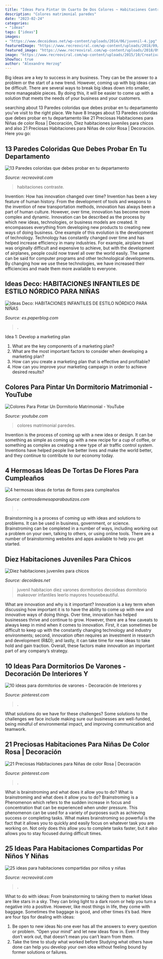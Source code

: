```yaml
---
title: "Ideas Para Pintar Un Cuarto De Dos Colores ~ Habitaciones Contraste"
description: "Colores matrimonial paredes"
date: "2023-02-24"
categories:
- "ideas"
tags: ["ideas"]
images:
- "https://www.decoideas.net/wp-content/uploads/2014/06/juvenil-4.jpg"
featuredImage: "https://www.recreoviral.com/wp-content/uploads/2018/09/colores-en-la-pared-9.jpg"
featured_image: "https://www.recreoviral.com/wp-content/uploads/2018/09/colores-en-la-pared-9.jpg"
image: "https://www.recreoviral.com/wp-content/uploads/2015/10/Creativas-habitaciones-compartidas-por-niños-y-niñas-7.jpg"
ShowToc: true
author: "Alexandre Herzog"
---
```



Big ideas are a key to success in any business. They can be the answer to a problem or the start of a new trend. However, coming up with big ideas can be difficult. There are several ways to break big ideas down into smaller, more manageable pieces. By doing this, it will be easier to come up with a solution that meets the needs of your business and your customers.

	

		
searching about 13 Paredes coloridas que debes probar en tu departamento you've visit to the right place. We have 8 Images about 13 Paredes coloridas que debes probar en tu departamento like 21 Preciosas Habitaciones para Niñas de color Rosa | Decoración, Diez habitaciones juveniles para chicos and also 21 Preciosas Habitaciones para Niñas de color Rosa | Decoración. Here you go:
		
    
## 13 Paredes Coloridas Que Debes Probar En Tu Departamento

<img loading=lazy src="https://www.recreoviral.com/wp-content/uploads/2018/09/colores-en-la-pared-9.jpg" onerror="this.onerror=null;this.src='https://tse2.mm.bing.net/th?id=OIP.2OAmbHc6dw2ryF5eO4BbnAHaIp&amp;pid=15.1';" alt="13 Paredes coloridas que debes probar en tu departamento">

_Source: recreoviral.com_

>habitaciones contraste. 

	

Invention: How has innovation changed over time?
Invention has been a key feature of human history. From the development of tools and weapons to the invention of new transportation methods, innovation has always been a part of human culture. However, over time, innovation has become more complex and dynamic. Innovation can be described as the process by which new ideas, technologies, or business models are created. It encompasses everything from developing new products to creating new ways of doing business.
One example of this evolution is the development of technology. Technology has constantly changed over time and has helped increase efficiency in many industries. For example, airplane travel was originally difficult and expensive to achieve, but with the development of airplanes, people could now travel all over the world easily. The same can be said for computer programs and other technological developments. By changing how we use these technologies, we have increased their efficiencies and made them more available to everyone.

    
## Ideas Deco: HABITACIONES INFANTILES DE ESTILO NÓRDICO PARA NIÑAS

<img loading=lazy src="https://m1.paperblog.com/i/303/3033559/ideas-deco-habitaciones-infantiles-estilo-nor-L-MtGWYj.jpeg" onerror="this.onerror=null;this.src='https://tse1.mm.bing.net/th?id=OIP.pa3CZnlm0eedON_tJ4mibAHaHa&amp;pid=15.1';" alt="Ideas Deco: HABITACIONES INFANTILES DE ESTILO NÓRDICO PARA NIÑAS">

_Source: es.paperblog.com_

>. 

	

Idea 1: Develop a marketing plan
1. What are the key components of a marketing plan? 
2. What are the most important factors to consider when developing a marketing plan? 
3. How can you create a marketing plan that is effective and profitable? 
4. How can you improve your marketing campaign in order to achieve desired results?

    
## Colores Para Pintar Un Dormitorio Matrimonial - YouTube

<img loading=lazy src="https://i.ytimg.com/vi/2kMeo-jNcsE/maxresdefault.jpg" onerror="this.onerror=null;this.src='https://tse4.mm.bing.net/th?id=OIP.eG5trwnUC80Iejpv0ANbGwHaEK&amp;pid=15.1';" alt="Colores Para Pintar Un Dormitorio Matrimonial - YouTube">

_Source: youtube.com_

>colores matrimonial paredes. 

	

Invention is the process of coming up with a new idea or design. It can be something as simple as coming up with a new recipe for a cup of coffee, or something as complex as creating a new type of air traffic control system. Inventions have helped people live better lives and make the world better, and they continue to contribute to our economy today.

    
## 4 Hermosas Ideas De Tortas De Flores Para Cumpleaños

<img loading=lazy src="https://centrosdemesaparabautizos.com/wp-content/uploads/2019/10/tortas-de-flores-para-cumpleaños-sencilla.jpg" onerror="this.onerror=null;this.src='https://tse3.mm.bing.net/th?id=OIP.eUtcDWWCKM1KMZncAMIXSQAAAA&amp;pid=15.1';" alt="4 hermosas ideas de tortas de flores para cumpleaños">

_Source: centrosdemesaparabautizos.com_

>. 

	

Brainstorming is a process of coming up with ideas and solutions to problems. It can be used in business, government, or science. Brainstroming can be completed in a number of ways, including working out a problem on your own, talking to others, or using online tools. There are a number of brainstorming websites and apps available to help you get started.

    
## Diez Habitaciones Juveniles Para Chicos

<img loading=lazy src="https://www.decoideas.net/wp-content/uploads/2014/06/juvenil-4.jpg" onerror="this.onerror=null;this.src='https://tse3.mm.bing.net/th?id=OIP.fIyscW694r3Su3CieUg-qwHaJ4&amp;pid=15.1';" alt="Diez habitaciones juveniles para chicos">

_Source: decoideas.net_

>juvenil habitacion diez varones dormitorios decoideas dormitorio makeover infantiles leerlo mayores housebeautiful. 

	

What are innovation and why is it important?
Innovation is a key term when discussing how important it is to have the ability to come up with new and innovative ways of doing things. Over time, innovation has helped businesses thrive and continue to grow. However, there are a few caveats to always keep in mind when it comes to innovation. First, it can sometimes be difficult to keep up with the constantly changing technology and industry environments; second, innovation often requires an investment in research and development (R&D); and lastly, it can take time for new ideas to take hold and gain traction. Overall, these factors make innovation an important part of any company’s strategy.

    
## 10 Ideas Para Dormitorios De Varones - Decoración De Interiores Y

<img loading=lazy src="https://i.pinimg.com/736x/bc/35/81/bc35816fe6cad12437ff19267f242dad--room-kids-kids-rooms.jpg" onerror="this.onerror=null;this.src='https://tse2.mm.bing.net/th?id=OIP.jtFv1VFa3E5tFEORp2CtFAAAAA&amp;pid=15.1';" alt="10 ideas para dormitorios de varones - Decoración de Interiores y">

_Source: pinterest.com_

>. 

	

What solutions do we have for these challenges?
Some solutions to the challenges we face include making sure our businesses are well-funded, being mindful of environmental impact, and improving communication and teamwork.

    
## 21 Preciosas Habitaciones Para Niñas De Color Rosa | Decoración

<img loading=lazy src="https://i.pinimg.com/736x/6e/08/75/6e087514cd0cd5ec2a28cc30aea2fb7f.jpg" onerror="this.onerror=null;this.src='https://tse3.mm.bing.net/th?id=OIP.H2NLrMrsMF4p8XF2P_V4EwHaJ3&amp;pid=15.1';" alt="21 Preciosas Habitaciones para Niñas de color Rosa | Decoración">

_Source: pinterest.com_

>. 

	

What is brainstroming and what does it allow you to do?
What is brainstroming and what does it allow you to do? Brainstroming is a Phenomenon which refers to the sudden increase in focus and concentration that can be experienced when under pressure. This phenomenon can be used for a variety of purposes such as achieving success or completing tasks. What makes brainstroming so powerful is the fact that it allows you to quickly and easily focus on whatever task you are working on. Not only does this allow you to complete tasks faster, but it also allows you to stay focused during difficult times.

    
## 25 Ideas Para Habitaciones Compartidas Por Niños Y Niñas

<img loading=lazy src="https://www.recreoviral.com/wp-content/uploads/2015/10/Creativas-habitaciones-compartidas-por-niños-y-niñas-7.jpg" onerror="this.onerror=null;this.src='https://tse1.mm.bing.net/th?id=OIP.mXZ4BFplnJZSrfeDIgdi1AHaGC&amp;pid=15.1';" alt="25 ideas para habitaciones compartidas por niños y niñas">

_Source: recreoviral.com_

>. 

	

What to do with ideas: From brainstorming to taking them to market
Ideas are like stars in a sky. They can bring light to a dark room or help you turn a negative into a positive. However, like most things in life, they come with baggage. Sometimes the baggage is good, and other times it’s bad. Here are four tips for dealing with ideas:
1. Be open to new ideas 
No one ever has all the answers to every question or problem. “Open your mind” and let new ideas flow in. Even if they don’t work out, that doesn’t mean you can’t learn from them. 
2. Take the time to study what worked before 
Studying what others have done can help you develop your own idea without feeling bound by former solutions or failures.

